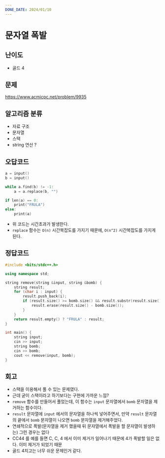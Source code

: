```yaml
---
DONE_DATE: 2024/01/10
---
```


# 문자열 폭발

## 난이도

- 골드 4

## 문제

https://www.acmicpc.net/problem/9935

## 알고리즘 분류

- 자료 구조
- 문자열
- 스택
- string 연산 ?

## 오답코드

```c++
a = input()
b = input()

while a.find(b) != -1:
    a = a.replace(b, "")

if len(a) == 0:
    print("FRULA")
else:
    print(a)
```

- 위 코드는 시간초과가 발생한다.
- `replace` 함수는 `O(n)` 시간복잡도를 가지기 때문에, `O(n^2)` 시간복잡도를 가지게 된다.

## 정답코드

```c++
#include <bits/stdc++.h>

using namespace std;

string remove(string &input, string &bomb) {
    string result;
    for (char i : input) {
        result.push_back(i);
        if (result.size() >= bomb.size() && result.substr(result.size() - bomb.size()) == bomb) {
            result.erase(result.size() - bomb.size());
        }
    }
    return result.empty() ? "FRULA" : result;
}

int main() {
    string input;
    cin >> input;
    string bomb;
    cin >> bomb;
    cout << remove(input, bomb);
}
```

## 회고

- 스택을 이용해서 풀 수 있는 문제였다.
- 근데 굳이 스택이라고 하기보다는 구현에 가까운 느낌?
- `remove` 함수를 만들어서 풀었는데, 이 함수는 `input` 문자열에서 `bomb` 문자열을 제거하는 함수이다.
- `result` 문자열에 `input` 에서의 문자열을 하나씩 넣어주면서, 만약 `result` 문자열의 끝에서 `bomb` 문자열이 나오면 `bomb` 문자열을 제거해주었다.
- 연쇄적으로 폭발(문자열을 제거 했을때 뒤 문자열에서 폭발을 할 문자열이 발생하는) 그런 경우는 없다
- CC44 를 예를 들면 C, C, 4 에서 이미 제거가 일어나기 때문에 4가 폭발할 일은 없다. 이미 제거가 되었기 때문
- 골드 4치고는 너무 쉬운 문제인거 같다.



